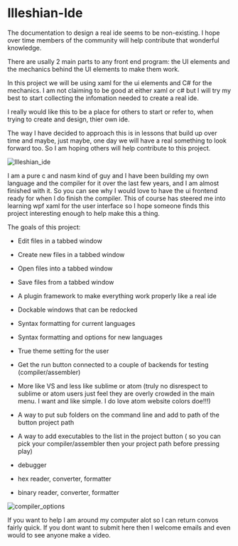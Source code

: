 # Illeshian-Ide

The documentation to design a real ide seems to be non-existing. I hope over time members of the community will help contribute that wonderful knowledge.

There are usally 2 main parts to any front end program:   the UI elements and the mechanics behind the UI elements to make them work. 

In this project we will be using xaml for the ui elements and C# for the mechanics. I am not claiming to be good at either xaml or c# but I will try my best to start collecting the infomation needed to create a real ide. 

I really would like this to be a place for others to start or refer to, when trying to create and design, thier own ide. 

The way I have decided to approach this is in lessons that build up over time and maybe, just maybe, one day we will have a real something to look forward too. So I am hoping others will help contribute to this project. 



![Illeshian_ide](https://github.com/ravenleeblack/Illeshian-Ide/assets/76606152/59f95599-8e48-4abe-a98e-481588dc6ae5)


I am a pure c and nasm kind of guy and I have been building my own language and the compiler for it over the last few years, and I am almost finished with it. So you can see why I would love to have the ui frontend ready for when I do finish the compiler. This of course has steered me into learning wpf xaml for the user interface so I hope someone finds this project interesting enough to help make this a thing.



The goals of this project:

- Edit files in a tabbed window
- Create new files in a tabbed window
- Open files into a tabbed window
- Save files from a tabbed window
- A plugin framework to make everything work properly like a real ide
- Dockable windows that can be redocked
- Syntax formatting for current languages
- Syntax formatting and options for new languages
- True theme setting for the user
- Get the run button connected to a couple of backends for testing (compiler/assembler)
- More like VS and less like sublime or atom  (truly no disrespect to sublime or atom users just feel they are overly crowded in the main menu. I want and like simple. I do love atom website colors doe!!!)
- A way to put sub folders on the command line and add to path of the button project path
- A way to add executables to the list in the project button   ( so you can pick your compiler/assembler then your project path before pressing play)

- debugger
- hex reader, converter, formatter
- binary reader, converter, formatter

![compiler_options](https://github.com/ravenleeblack/Illeshian-Ide/assets/76606152/aedea48b-15cb-4834-8d80-f31305f03432)


If you want to help I am around my computer alot so I can return convos fairly quick. If you dont want to submit here then I welcome emails and even would to see anyone make a video.

